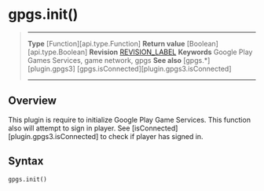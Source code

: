 # gpgs.init()

> --------------------- ------------------------------------------------------------------------------------------
> __Type__              [Function][api.type.Function]
> __Return value__      [Boolean][api.type.Boolean]
> __Revision__          [REVISION_LABEL](REVISION_URL)
> __Keywords__          Google Play Games Services, game network, gpgs
> __See also__          [gpgs.*][plugin.gpgs3]
>						[gpgs.isConnected][plugin.gpgs3.isConnected]
> --------------------- ------------------------------------------------------------------------------------------

## Overview

This plugin is require to initialize Google Play Game Services. This function also will attempt to sign in player. See [isConnected][plugin.gpgs3.isConnected] to check if player has signed in.

## Syntax

	gpgs.init()
